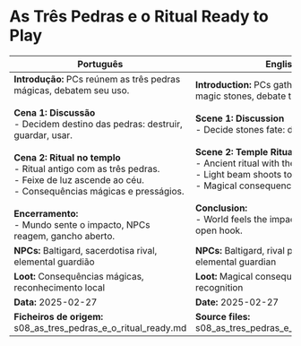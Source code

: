 # As Três Pedras e o Ritual  Ready to Play

| Português                                                                                                                                                                                                                                                                                                                                                                                             | English                                                                                                                                                                                                                                                                                                                                                                                 |
| ----------------------------------------------------------------------------------------------------------------------------------------------------------------------------------------------------------------------------------------------------------------------------------------------------------------------------------------------------------------------------------------------------- | --------------------------------------------------------------------------------------------------------------------------------------------------------------------------------------------------------------------------------------------------------------------------------------------------------------------------------------------------------------------------------------- |
| **Introdução:** PCs reúnem as três pedras mágicas, debatem seu uso.<br><br>**Cena 1: Discussão**<br>- Decidem destino das pedras: destruir, guardar, usar.<br><br>**Cena 2: Ritual no templo**<br>- Ritual antigo com as três pedras.<br>- Feixe de luz ascende ao céu.<br>- Consequências mágicas e presságios.<br><br>**Encerramento:**<br>- Mundo sente o impacto, NPCs reagem, gancho aberto.<br> | **Introduction:** PCs gather the three magic stones, debate their use.<br><br>**Scene 1: Discussion**<br>- Decide stones fate: destroy, keep, use.<br><br>**Scene 2: Temple Ritual**<br>- Ancient ritual with the three stones.<br>- Light beam shoots to the sky.<br>- Magical consequences and omens.<br><br>**Conclusion:**<br>- World feels the impact, NPCs react, open hook.<br> |
| **NPCs:** Baltigard, sacerdotisa rival, elemental guardião                                                                                                                                                                                                                                                                                                                                            | **NPCs:** Baltigard, rival priestess, elemental guardian                                                                                                                                                                                                                                                                                                                                |
| **Loot:** Consequências mágicas, reconhecimento local                                                                                                                                                                                                                                                                                                                                                 | **Loot:** Magical consequences, local recognition                                                                                                                                                                                                                                                                                                                                       |
| **Data:** 2025-02-27                                                                                                                                                                                                                                                                                                                                                                                  | **Date:** 2025-02-27                                                                                                                                                                                                                                                                                                                                                                    |
| **Ficheiros de origem:** s08_as_tres_pedras_e_o_ritual_ready.md                                                                                                                                                                                                                                                                                                                                       | **Source files:** s08_as_tres_pedras_e_o_ritual_ready.md                                                                                                                                                                                                                                                                                                                                |


















